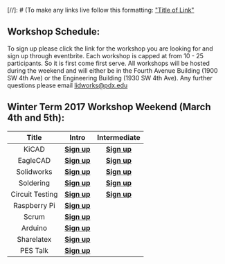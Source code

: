 [//]: # (To make any links live follow this formatting:
["Title of Link"](Link)


## Workshop Schedule:

To sign up please click the link for the workshop you are looking for and sign up through eventbrite.  Each workshop is capped at from 10 - 25 participants.  So it is first come first serve. All workshops will be hosted during the weekend and will either be in the Fourth Avenue Building (1900 SW 4th Ave) or the Engineering Building (1930 SW 4th Ave).  Any further questions please email <lidworks@pdx.edu>

## Winter Term 2017 Workshop Weekend (March 4th and 5th):
|Title|Intro|Intermediate|
|:---------------:|:------------------------:|:---------:|
| KiCAD |**[Sign up](https://www.eventbrite.com/e/intro-to-kicad-tickets-32490193042)**|**[Sign up](https://www.eventbrite.com/e/intermediate-ki-cad-tickets-32490222129)**|
| EagleCAD |**[Sign up](https://www.eventbrite.com/e/intro-to-eaglecad-tickets-32490106784)**|**[Sign up](https://www.eventbrite.com/e/intermediate-eaglecad-tickets-32162529993)**|
| Solidworks  |**[Sign up](https://www.eventbrite.com/e/intro-to-solidworks-tickets-32489984418)**|**[Sign up](https://www.eventbrite.com/e/intermediate-soldiworks-tickets-32490058640)**|
| Soldering |**[Sign up](https://www.eventbrite.com/e/intro-to-soldering-tickets-32490341486)**|**[Sign up](https://www.eventbrite.com/e/intermediate-soldering-tickets-32490381606)**|
| Circuit Testing | **[Sign up](https://www.eventbrite.com/e/intro-to-circuit-testing-tickets-32490400663)** |**[Sign up](https://www.eventbrite.com/e/intermediate-circuit-testing-tickets-32490478897)**|
| Raspberry Pi |**[Sign up](https://www.eventbrite.com/e/raspberry-pi-introduction-workshop-tickets-32491129844)**|
| Scrum | **[Sign up](https://www.eventbrite.com/e/intro-to-scrum-tickets-32491250204)**|
| Arduino | **[Sign up](https://www.eventbrite.com/e/intro-to-arduino-tickets-32490500963)**|
| Sharelatex | **[Sign up](https://www.eventbrite.com/e/intro-to-sharelatex-tickets-32491502960)**|
| PES Talk | **[Sign up](https://www.eventbrite.com/e/power-engineering-society-workshop-tickets-32491433753)**|






